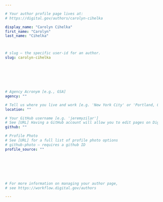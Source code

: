 ```yaml
---

# Your author profile page lives at:
# https://digital.gov/authors/carolyn-cihelka

display_name: "Carolyn Cihelka"
first_name: "Carolyn"
last_name: "Cihelka"



# slug — the specific user-id for an author.
slug: carolyn-cihelka







# Agency Acronym [e.g., GSA]
agency: ""

# Tell us where you live and work [e.g. 'New York City' or 'Portland, OR']
location: ""

# Your GitHub username [e.g. 'jeremyzilar']
# See [URL] Having a GitHub account will allow you to edit pages on DigitalGov. The image used in your GitHub account can also be used to populate your digital.gov profile photo.
github: ""

# Profile Photo
# See [URL] for a full list of profile photo options
# github-photo — requires a github ID
profile_source: ""







# For more information on managing your author page,
# see https://workflow.digital.gov/authors

---
```

